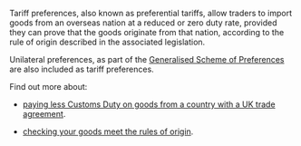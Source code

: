 Tariff preferences, also known as preferential tariffs, allow traders to import goods from an overseas nation at a reduced or zero duty rate, provided they can prove that the goods originate from that nation, according to the rule of origin described in the associated legislation.

Unilateral preferences, as part of the [Generalised Scheme of Preferences](https://www.gov.uk/guidance/use-the-generalised-scheme-of-preferences-to-import-and-export-goods) are also included as tariff preferences.

Find out more about:

- [paying less Customs Duty on goods from a country with a UK trade agreement](https://www.gov.uk/guidance/import-and-export-goods-using-preference-agreements).

- [checking your goods meet the rules of origin](https://www.gov.uk/guidance/check-your-goods-meet-the-rules-of-origin).
